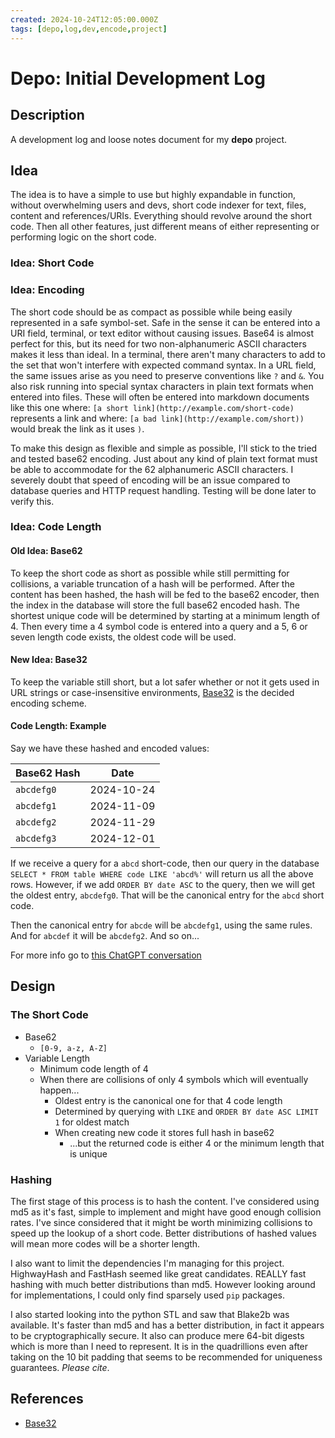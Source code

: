 ```yaml
---
created: 2024-10-24T12:05:00.000Z
tags: [depo,log,dev,encode,project]
---
```

# Depo: Initial Development Log

## Description

A development log and loose notes document for my **depo** project.

## Idea

The idea is to have a simple to use but highly expandable in function,
without overwhelming users and devs,
short code indexer for text, files, content and references/URIs.
Everything should revolve around the short code.
Then all other features, just different means of either representing or
performing logic on the short code.

### Idea: Short Code

### Idea: Encoding

The short code should be as compact as possible while being easily represented in a safe symbol-set.
Safe in the sense it can be entered into a URI field, terminal, or text editor without causing issues.
Base64 is almost perfect for this,
but its need for two non-alphanumeric ASCII characters makes it less than ideal.
In a terminal, there aren't many characters to add to the set that
won't interfere with expected command syntax.
In a URL field, the same issues arise as you need to preserve conventions like `?` and `&`.
You also risk running into special syntax characters in plain text formats when entered into files.
These will often be entered into markdown documents like this one where:
`[a short link](http://example.com/short-code)` represents a link and where:
`[a bad link](http://example.com/short))` would break the link as it uses `)`.

To make this design as flexible and simple as possible,
I'll stick to the tried and tested base62 encoding.
Just about any kind of plain text format must be able to
accommodate for the 62 alphanumeric ASCII characters.
I severely doubt that speed of encoding will be an issue compared to
database queries and HTTP request handling.
Testing will be done later to verify this.

### Idea: Code Length

#### Old Idea: Base62
To keep the short code as short as possible while still permitting for collisions,
a variable truncation of a hash will be performed.
After the content has been hashed,
the hash will be fed to the base62 encoder,
then the index in the database will store the full base62 encoded hash.
The shortest unique code will be determined by starting at a minimum length of 4.
Then every time a 4 symbol code is entered into a query and a 5, 6 or seven length code exists,
the oldest code will be used.

#### New Idea: Base32

To keep the variable still short,
but a lot safer whether or not it gets used in
URL strings or case-insensitive environments,
[Base32][-b32] is the decided encoding scheme.

#### Code Length: Example

Say we have these hashed and encoded values:

|Base62 Hash| Date     |
|-----------|----------|
|`abcdefg0`   |2024-10-24|
|`abcdefg1`   |2024-11-09|
|`abcdefg2`   |2024-11-29|
|`abcdefg3`   |2024-12-01|

If we receive a query for a `abcd` short-code,
then our query in the database `SELECT * FROM table WHERE code LIKE 'abcd%'` will
return us all the above rows.
However, if we add `ORDER BY date ASC` to the query,
then we will get the oldest entry, `abcdefg0`.
That will be the canonical entry for the `abcd` short code.

Then the canonical entry for `abcde` will be `abcdefg1`, using the same rules.
And for `abcdef` it will be `abcdefg2`.
And so on...

For more info go to [this ChatGPT conversation](https://chatgpt.com/share/67212abe-4908-8005-b858-51c2faffc1ee)

## Design

### The Short Code

- Base62
  - `[0-9, a-z, A-Z]`
- Variable Length
  - Minimum code length of 4
  - When there are collisions of only 4 symbols which will eventually happen...
    - Oldest entry is the canonical one for that 4 code length
    - Determined by querying with `LIKE` and `ORDER BY date ASC LIMIT 1` for oldest match
    - When creating new code it stores full hash in base62
      - ...but the returned code is either 4 or the minimum length that is unique

### Hashing

The first stage of this process is to hash the content.
I've considered using md5 as it's fast,
simple to implement and might have good enough collision rates.
I've since considered that it might be worth minimizing collisions to
speed up the lookup of a short code.
Better distributions of hashed values will mean more codes will be a shorter length.

I also want to limit the dependencies I'm managing for this project.
HighwayHash and FastHash seemed like great candidates.
REALLY fast hashing with much better distributions than md5.
However looking around for implementations,
I could only find sparsely used `pip` packages.

I also started looking into the python STL and saw that Blake2b was available.
It's faster than md5 and has a better distribution,
in fact it appears to be cryptographically secure.
It also can produce mere 64-bit digests which is more than I need to represent.
It is in the quadrillions even after taking on
the 10 bit padding that seems to be recommended for uniqueness guarantees.
*Please cite*.

References
----------

- [Base32][-b32]

<!-- Hidden References -->
[-b32]: ./base32.md "Base32 Encoding Explained by Zakki, Kun (2024-10-24)"

